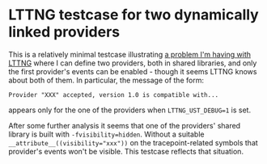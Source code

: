 # LTTNG testcase for two dynamically linked providers

This is a relatively minimal testcase illustrating [a problem I'm having with LTTNG](https://bugs.lttng.org/issues/1296) where I can define two providers, both in shared libraries, and only the first provider's events can be enabled - though it seems LTTNG knows about both of them. In particular, the message of the form:

```
Provider "XXX" accepted, version 1.0 is compatible with...
```
appears only for the one of the providers when `LTTNG_UST_DEBUG=1` is set.

After some further analysis it seems that one of the providers' shared library is built with `-fvisibility=hidden`. Without a suitable `__attribute__((visibility="xxx"))` on the tracepoint-related symbols that provider's events won't be visible. This testcase reflects that situation.
